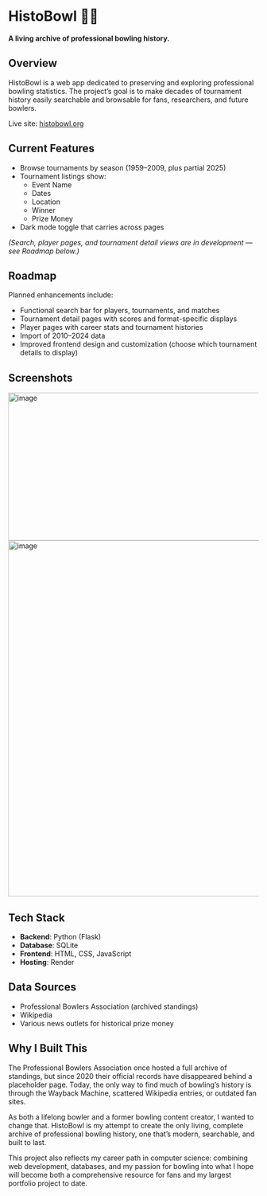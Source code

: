# HistoBowl 📖🎳
**A living archive of professional bowling history.**

## Overview ##
HistoBowl is a web app dedicated to preserving and exploring professional bowling statistics. The project’s goal is to make decades of tournament history easily searchable and browsable for fans, researchers, and future bowlers.

Live site: [histobowl.org](histobowl.org)  

## Current Features ##
- Browse tournaments by season (1959–2009, plus partial 2025)
- Tournament listings show:
	- Event Name
	- Dates
	- Location
	- Winner
	- Prize Money
- Dark mode toggle that carries across pages

*(Search, player pages, and tournament detail views are in development — see Roadmap below.)*

## Roadmap ##
Planned enhancements include:
- Functional search bar for players, tournaments, and matches
- Tournament detail pages with scores and format-specific displays
- Player pages with career stats and tournament histories
- Import of 2010–2024 data
- Improved frontend design and customization (choose which tournament details to display)

## Screenshots ##
<img width="607" height="297" alt="image" src="https://github.com/user-attachments/assets/dc191cb1-e171-427a-b621-f6f990061d91" />
<img width="2211" height="715" alt="image" src="https://github.com/user-attachments/assets/c9b0d062-8827-4c8f-ae99-c8421aa0f7c7" />

## Tech Stack ##
- **Backend**: Python (Flask)
- **Database**: SQLite
- **Frontend**: HTML, CSS, JavaScript
- **Hosting**: Render

## Data Sources ##
- Professional Bowlers Association (archived standings)
- Wikipedia
- Various news outlets for historical prize money

## Why I Built This ##
The Professional Bowlers Association once hosted a full archive of standings, but since 2020 their official records have disappeared behind a placeholder page. Today, the only way to find much of bowling’s history is through the Wayback Machine, scattered Wikipedia entries, or outdated fan sites.

As both a lifelong bowler and a former bowling content creator, I wanted to change that. HistoBowl is my attempt to create the only living, complete archive of professional bowling history, one that’s modern, searchable, and built to last.

This project also reflects my career path in computer science: combining web development, databases, and my passion for bowling into what I hope will become both a comprehensive resource for fans and my largest portfolio project to date.
